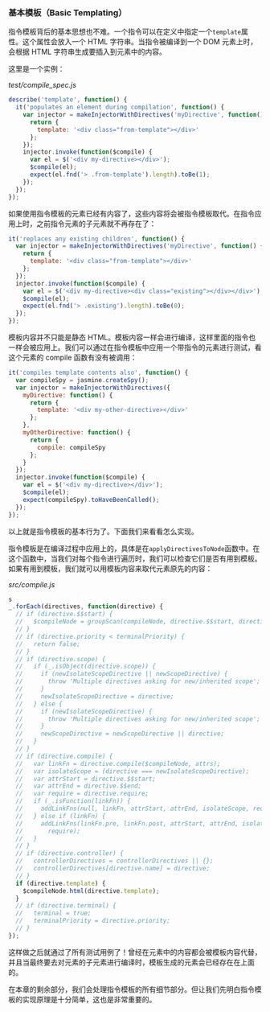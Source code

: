 ### 基本模板（Basic Templating）

指令模板背后的基本思想也不难。一个指令可以在定义中指定一个`template`属性。这个属性会放入一个 HTML 字符串。当指令被编译到一个 DOM 元素上时，会根据 HTML 字符串生成要插入到元素中的内容。

这里是一个实例：

_test/compile_spec.js_

```js
describe('template', function() {
  it('populates an element during compilation', function() {
    var injector = makeInjectorWithDirectives('myDirective', function() {
      return {
        template: '<div class="from-template"></div>'
      };
    });
    injector.invoke(function($compile) {
      var el = $('<div my-directive></div>');
      $compile(el);
      expect(el.fnd('> .from-template').length).toBe(1);
    });
  });
});
```

如果使用指令模板的元素已经有内容了，这些内容将会被指令模板取代。在指令应用上时，之前指令元素的子元素就不再存在了：

```js
it('replaces any existing children', function() {
  var injector = makeInjectorWithDirectives('myDirective', function() {
    return {
      template: '<div class="from-template"></div>'
    };
  });
  injector.invoke(function($compile) {
    var el = $('<div my-directive><div class="existing"></div></div>');
    $compile(el);
    expect(el.fnd('> .existing').length).toBe(0);
  });
});
```

模板内容并不只能是静态 HTML。模板内容一样会进行编译，这样里面的指令也一样会被应用上。我们可以通过在指令模板中应用一个带指令的元素进行测试，看这个元素的 compile 函数有没有被调用：

```js
it('compiles template contents also', function() {
  var compileSpy = jasmine.createSpy();
  var injector = makeInjectorWithDirectives({
    myDirective: function() {
      return {
        template: '<div my-other-directive></div>'
      };
    },
    myOtherDirective: function() {
      return {
        compile: compileSpy
      };
    }
  });
  injector.invoke(function($compile) {
    var el = $('<div my-directive></div>');
    $compile(el);
    expect(compileSpy).toHaveBeenCalled();
  });
});
```

以上就是指令模板的基本行为了。下面我们来看看怎么实现。

指令模板是在编译过程中应用上的，具体是在`applyDirectivesToNode`函数中。在这个函数中，当我们对每个指令进行遍历时，我们可以检查它们是否有用到模板。如果有用到模板，我们就可以用模板内容来取代元素原先的内容：

_src/compile.js_

```js
s
_.forEach(directives, function(directive) {
  // if (directive.$$start) {
  //   $compileNode = groupScan(compileNode, directive.$$start, directive.$$end);
  // }
  // if (directive.priority < terminalPriority) {
  //   return false;
  // }
  // if (directive.scope) {
  //   if (_.isObject(directive.scope)) {
  //     if (newIsolateScopeDirective || newScopeDirective) {
  //       throw 'Multiple directives asking for new/inherited scope';
  //     }
  //     newIsolateScopeDirective = directive;
  //   } else {
  //     if (newIsolateScopeDirective) {
  //       throw 'Multiple directives asking for new/inherited scope';
  //     }
  //     newScopeDirective = newScopeDirective || directive;
  //   }
  // }
  // if (directive.compile) {
  //   var linkFn = directive.compile($compileNode, attrs);
  //   var isolateScope = (directive === newIsolateScopeDirective);
  //   var attrStart = directive.$$start;
  //   var attrEnd = directive.$$end;
  //   var require = directive.require;
  //   if (_.isFunction(linkFn)) {
  //     addLinkFns(null, linkFn, attrStart, attrEnd, isolateScope, require);
  //   } else if (linkFn) {
  //     addLinkFns(linkFn.pre, linkFn.post, attrStart, attrEnd, isolateScope,
  //       require);
  //   }
  // }
  // if (directive.controller) {
  //   controllerDirectives = controllerDirectives || {};
  //   controllerDirectives[directive.name] = directive;
  // }
  if (directive.template) {
    $compileNode.html(directive.template);
  }
  // if (directive.terminal) {
  //   terminal = true;
  //   terminalPriority = directive.priority;
  // }
});
```

这样做之后就通过了所有测试用例了！曾经在元素中的内容都会被模板内容代替，并且当最终要去对元素的子元素进行编译时，模板生成的元素会已经存在在上面的。

在本章的剩余部分，我们会处理指令模板的所有细节部分。但让我们先明白指令模板的实现原理是十分简单，这也是非常重要的。